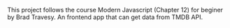This project follows the course Modern Javascript (Chapter 12) for beginer by Brad Travesy.
An frontend app that can get data from TMDB API.
